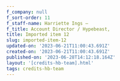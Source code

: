 ```yaml
---
f_company: null
f_sort-order: 11
f_staff-name: Harriette Ings –
f_title: Account Director / Hypebeast,
title: Imported item 12
slug: imported-item-12
updated-on: '2023-06-21T11:00:43.691Z'
created-on: '2023-06-21T11:00:43.691Z'
published-on: '2023-06-28T14:12:18.164Z'
layout: '[credits-hb-team].html'
tags: credits-hb-team
---
```



